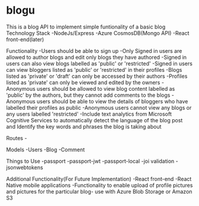 # blogu
This is a blog API to implement simple funtionality of a basic blog
Technology Stack
    -NodeJs/Express
    -Azure CosmosDB(Mongo API)
    -React front-end(later)

Functionality
    -Users should be able to sign up
    -Only Signed in users are allowed to author blogs and edit only blogs they have authored
    -Signed in users can also view blogs labelled as 'public' or 'restricted'
    -Signed in users can view bloggers listed as 'public' or 'restricted' in their profiles
    -Blogs listed as 'private' or 'draft' can only be accessed by their authors
    -Profiles listed as 'private' can only be viewed and edited by the owners
    -Anonymous users should be allowed to view blog content labelled as 'public' by the authors, but they cannot add comments to        the blogs
    -Anonymous users should be able to view the details of bloggers who have labelled their profiles as public
    -Anonymous users cannot view any blogs or any users labelled 'restricted'
    -Include text analytics from Microsoft Cognitive Services to automatically detect the language of the blog post and Identify the key words and phrases the blog is taking about
    
Routes
    -


Models
    -Users
    -Blog
    -Comment
  
Things to Use 
    -passport
    -passport-jwt
    -passport-local
    -joi validation
    -jsonwebtokens


Additional Functionality(For Future Implementation)
-React front-end
-React Native mobile applications
-Functionality to enable upload of profile pictures and pictures for the particular blog- use with Azure Blob Storage or Amazon S3

  
 

